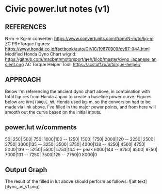 # Civic power.lut notes (v1)

## REFERENCES
N-m -> Kg-m converter: https://www.convertunits.com/from/N-m/to/kg-m
ZC PS+Torque figures: https://www.honda.co.jp/factbook/auto/CIVIC/19870909/cv87-044.html
Modified Honda Dyno Chart w/grid: https://github.com/macbethmotorsport/aeh/blob/master/dyno_japanese_ancient.png
AC Torque Helper Tool: https://acstuff.ru/u/torque-helper/

## APPROACH
Below I'm referencing the ancient dyno chart above, in combination with total figures from Honda Japan to create
a baseline power curve. Figures below are `RPM|TORQUE_NM`. Honda used kg-m, so the conversion had to be made via
link above. I've filled in the major power points, and from here will smooth out the curve based on the initial inputs.

## power.lut w/comments
50|
250|
500|
750|
1000|100 --
1250|
1500|
1750|
2000|120 --
2250|
2500|
2750|
3000|135 --
3250|
3500|
3750|
4000|138 --
4250|
4500|
4750|
5000|139 --
5250|
5500|
5750|144 <-- peak
6000|144 --
6250|
6500|
6750|
7000|131 --
7250|
7500|125 --
7750|0
8000|0

## Output Graph
The result of the filled in lut above should perform as follows:
![alt text][dyno_ac_v1.png]
